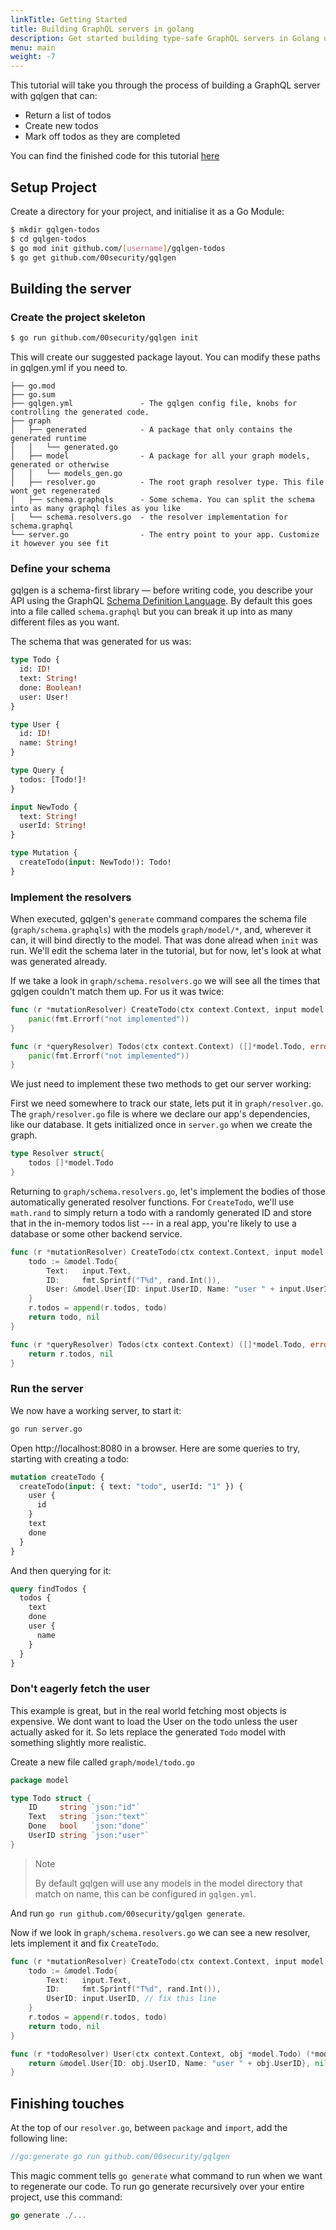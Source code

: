 ```yaml
---
linkTitle: Getting Started
title: Building GraphQL servers in golang
description: Get started building type-safe GraphQL servers in Golang using gqlgen
menu: main
weight: -7
---
```


This tutorial will take you through the process of building a GraphQL server with gqlgen that can:

 - Return a list of todos
 - Create new todos
 - Mark off todos as they are completed

You can find the finished code for this tutorial [here](https://github.com/vektah/gqlgen-tutorials/tree/master/gettingstarted)

## Setup Project

Create a directory for your project, and initialise it as a Go Module:

```sh
$ mkdir gqlgen-todos
$ cd gqlgen-todos
$ go mod init github.com/[username]/gqlgen-todos
$ go get github.com/00security/gqlgen
```

## Building the server

### Create the project skeleton

```bash
$ go run github.com/00security/gqlgen init
```

This will create our suggested package layout. You can modify these paths in gqlgen.yml if you need to.
```
├── go.mod
├── go.sum
├── gqlgen.yml               - The gqlgen config file, knobs for controlling the generated code.
├── graph
│   ├── generated            - A package that only contains the generated runtime
│   │   └── generated.go
│   ├── model                - A package for all your graph models, generated or otherwise
│   │   └── models_gen.go
│   ├── resolver.go          - The root graph resolver type. This file wont get regenerated
│   ├── schema.graphqls      - Some schema. You can split the schema into as many graphql files as you like
│   └── schema.resolvers.go  - the resolver implementation for schema.graphql
└── server.go                - The entry point to your app. Customize it however you see fit
```

### Define your schema

gqlgen is a schema-first library — before writing code, you describe your API using the GraphQL
[Schema Definition Language](http://graphql.org/learn/schema/). By default this goes into a file called
`schema.graphql` but you can break it up into as many different files as you want.

The schema that was generated for us was:
```graphql
type Todo {
  id: ID!
  text: String!
  done: Boolean!
  user: User!
}

type User {
  id: ID!
  name: String!
}

type Query {
  todos: [Todo!]!
}

input NewTodo {
  text: String!
  userId: String!
}

type Mutation {
  createTodo(input: NewTodo!): Todo!
}
```

### Implement the resolvers

When executed, gqlgen's `generate` command compares the schema file (`graph/schema.graphqls`) with the models `graph/model/*`, and, wherever it
can, it will bind directly to the model.  That was done alread when `init` was run.  We'll edit the schema later in the tutorial, but for now, let's look at what was generated already. 

If we take a look in `graph/schema.resolvers.go` we will see all the times that gqlgen couldn't match them up. For us
it was twice:

```go
func (r *mutationResolver) CreateTodo(ctx context.Context, input model.NewTodo) (*model.Todo, error) {
	panic(fmt.Errorf("not implemented"))
}

func (r *queryResolver) Todos(ctx context.Context) ([]*model.Todo, error) {
	panic(fmt.Errorf("not implemented"))
}
```

We just need to implement these two methods to get our server working:

First we need somewhere to track our state, lets put it in `graph/resolver.go`. The `graph/resolver.go` file is where we declare our app's dependencies, like our database. It gets initialized once in `server.go` when we create the graph.

```go
type Resolver struct{
	todos []*model.Todo
}
```

Returning to `graph/schema.resolvers.go`, let's implement the bodies of those automatically generated resolver functions.  For `CreateTodo`, we'll use `math.rand` to simply return a todo with a randomly generated ID and store that in the in-memory todos list --- in a real app, you're likely to use a database or some other backend service.

```go
func (r *mutationResolver) CreateTodo(ctx context.Context, input model.NewTodo) (*model.Todo, error) {
	todo := &model.Todo{
		Text:   input.Text,
		ID:     fmt.Sprintf("T%d", rand.Int()),
		User: &model.User{ID: input.UserID, Name: "user " + input.UserID},
	}
	r.todos = append(r.todos, todo)
	return todo, nil
}

func (r *queryResolver) Todos(ctx context.Context) ([]*model.Todo, error) {
	return r.todos, nil
}
```

### Run the server

We now have a working server, to start it:
```bash
go run server.go
```

Open http://localhost:8080 in a browser. Here are some queries to try, starting with creating a todo:
```graphql
mutation createTodo {
  createTodo(input: { text: "todo", userId: "1" }) {
    user {
      id
    }
    text
    done
  }
}
```

And then querying for it:

```graphql
query findTodos {
  todos {
    text
    done
    user {
      name
    }
  }
}
```

### Don't eagerly fetch the user

This example is great, but in the real world fetching most objects is expensive. We dont want to load the User on the
todo unless the user actually asked for it. So lets replace the generated `Todo` model with something slightly more
realistic.

Create a new file called `graph/model/todo.go`
```go
package model

type Todo struct {
	ID     string `json:"id"`
	Text   string `json:"text"`
	Done   bool   `json:"done"`
	UserID string `json:"user"`
}
```

> Note
>
> By default gqlgen will use any models in the model directory that match on name, this can be configured in `gqlgen.yml`.

And run `go run github.com/00security/gqlgen generate`.

Now if we look in `graph/schema.resolvers.go` we can see a new resolver, lets implement it and fix `CreateTodo`.
```go
func (r *mutationResolver) CreateTodo(ctx context.Context, input model.NewTodo) (*model.Todo, error) {
	todo := &model.Todo{
		Text:   input.Text,
		ID:     fmt.Sprintf("T%d", rand.Int()),
		UserID: input.UserID, // fix this line
	}
	r.todos = append(r.todos, todo)
	return todo, nil
}

func (r *todoResolver) User(ctx context.Context, obj *model.Todo) (*model.User, error) {
	return &model.User{ID: obj.UserID, Name: "user " + obj.UserID}, nil
}
```

## Finishing touches

At the top of our `resolver.go`, between `package` and `import`, add the following line:

```go
//go:generate go run github.com/00security/gqlgen
```

This magic comment tells `go generate` what command to run when we want to regenerate our code. To run go generate recursively over your entire project, use this command:

```go
go generate ./...
```
